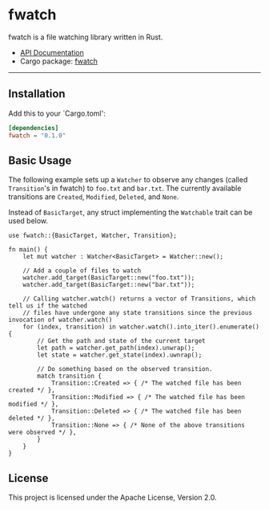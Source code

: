 # fwatch

fwatch is a file watching library written in Rust.

* [API Documentation](https://docs.rs/fwatch/)
* Cargo package: [fwatch](https://crates.io/crates/actix)

---
## Installation

Add this to your `Cargo.toml':

```toml
[dependencies]
fwatch = "0.1.0"
```
## Basic Usage

The following example sets up a `Watcher` to observe any changes (called `Transition`'s in fwatch) to `foo.txt` and `bar.txt`.  The currently available transitions are `Created`, `Modified`, `Deleted`, and `None`.  

Instead of `BasicTarget`, any struct implementing the `Watchable` trait can be used below.  

```rust,ignore
use fwatch::{BasicTarget, Watcher, Transition};

fn main() {
    let mut watcher : Watcher<BasicTarget> = Watcher::new();

    // Add a couple of files to watch
    watcher.add_target(BasicTarget::new("foo.txt"));
    watcher.add_target(BasicTarget::new("bar.txt"));
    
    // Calling watcher.watch() returns a vector of Transitions, which tell us if the watched
    // files have undergone any state transitions since the previous invocation of watcher.watch()
    for (index, transition) in watcher.watch().into_iter().enumerate() {
        // Get the path and state of the current target
        let path = watcher.get_path(index).unwrap();
        let state = watcher.get_state(index).uwnrap();

        // Do something based on the observed transition.
        match transition {
            Transition::Created => { /* The watched file has been created */ },
            Transition::Modified => { /* The watched file has been modified */ },
            Transition::Deleted => { /* The watched file has been deleted */ },
            Transition::None => { /* None of the above transitions were observed */ },
        }
    }
}
```

## License

This project is licensed under the Apache License, Version 2.0.
